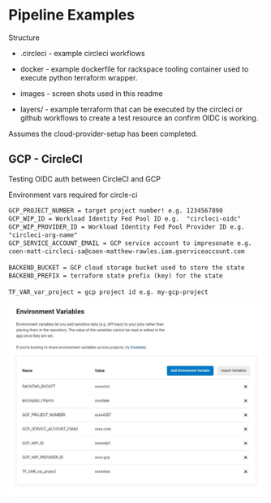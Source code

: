 # Pipeline Examples

Structure

- .circleci     - example circleci workflows

- docker        - example dockerfile for rackspace tooling container used to execute python terraform wrapper.
- images        - screen shots used in this readme
- layers/       - example terraform that can be executed by the circleci or github workflows to create a test resource an confirm OIDC is working.

Assumes the cloud-provider-setup has been completed.

## GCP - CircleCI

Testing OIDC auth between CircleCI and GCP

Environment vars required for circle-ci
```
GCP_PROJECT_NUMBER = target project number! e.g. 1234567890
GCP_WIP_ID = Workload Identity Fed Pool ID e.g.  "circleci-oidc"
GCP_WIP_PROVIDER_ID = Workload Identity Fed Pool Provider ID e.g. "circleci-org-name"
GCP_SERVICE_ACCOUNT_EMAIL = GCP service account to impresonate e.g. coen-matt-circleci-sa@coen-matthew-rawles.iam.gserviceaccount.com

BACKEND_BUCKET = GCP cloud storage bucket used to store the state
BACKEND_PREFIX = terraform state prefix (key) for the state 

TF_VAR_var_project = gcp project id e.g. my-gcp-project
```

![](./images/gcp-circleci-vars.jpg)

